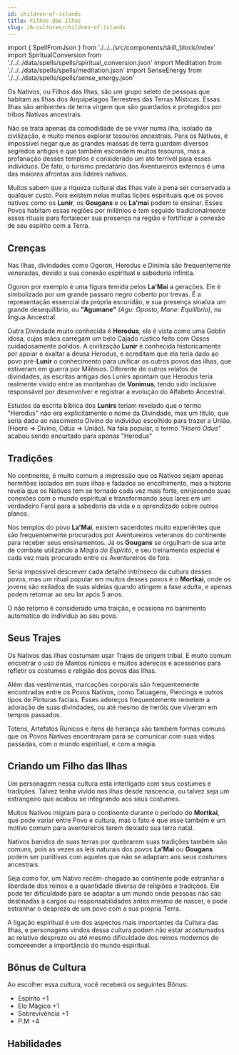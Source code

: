 ```yaml
---
id: children-of-islands
title: Filhos das Ilhas
slug: /6-cultures/children-of-islands
---
```


import { SpellFromJson } from './../../src/components/skill_block/index'
import SpiritualConversion from './../../data/spells/spells/spiritual_conversion.json'
import Meditation from './../../data/spells/spells/meditation.json'
import SenseEnergy from './../../data/spells/spells/sense_energy.json'

Os Nativos, ou Filhos das Ilhas, são um grupo seleto de pessoas que habitam as Ilhas dos Arquipélagos Terrestres das Terras Místicas. Essas Ilhas são ambientes de terra virgem que são guardados e protegidos por tribos Nativas ancestrais.

Não se trata apenas da comodidade de se viver numa ilha, isolado da civilização, e muito menos explorar tesouros ancestrais.
Para os Nativos, é impossível negar que as grandes massas de terra guardam diversos segredos antigos e que também escondem muitos tesouros, mas a profanação desses templos é considerado um ato terrível para esses indivíduos.
De fato, o turismo predatório dos Aventureiros externos é uma das maiores afrontas aos líderes nativos.

Muitos sabem que a riqueza cultural das Ilhas vale a pena ser conservada a qualquer custo. Pois existem nelas muitas lições espirituais que os povos nativos como os **Lunir**, os **Gougans** e os **La'mai** podem te ensinar. Esses Povos habitam essas regiões por milênios e tem seguido tradicionalmente esses rituais para fortalecer sua presença na região e fortificar a conexão de seu espírito com a Terra.

## Crenças

Nas Ilhas, divindades como Ogoron, Herodus e Dinímia são frequentemente veneradas, devido a sua conexão espiritual e sabedoria infinita.

Ogoron por exemplo é uma figura temida pelos **La'Mai** a gerações. Ele é simbolizado por um grande passaro negro coberto por trevas. É a representação essencial da própria escuridão, e sua presença sinaliza um grande desequílibrio, ou **"Agumane"** *(Agu: Oposto, Mane: Equilíbrio)*, na lingua Ancestral.

Outra Divindade muito conhecida é **Herodus**, ela é vista como uma Goblin idosa, cujas mãos carregam um belo Cajado rústico feito com Ossos cuidadosamente polidos.
A civilização **Lunir** é conhecida historicamente por apoiar e exaltar a deusa Herodus, e acreditam que ela teria dado ao povo pré-**Lunir** o conhecimento para unificar os outros povos das ilhas, que estiveram em guerra por Milênios.
Diferente de outros relatos de divindades, as escritas antigas dos Lunirs apontam que Herodus teria realmente vivido entre as montanhas de **Vonimus**, tendo sido inclusive responsável por desenvolver e registrar a evolução do Alfabeto Ancestral.

Estudos da escrita bíblica dos **Lunirs** teriam revelado que o termo "Herodus" não era explicitamente o nome da Divindade, mas um título, que seria dado ao nascimento Divino do indivíduo escolhido para trazer a União. (Hoero => Divino, Odus => União). Na fala popular, o termo *"Hoero Odus"* acabou sendo encurtado para apenas "Herodus"

## Tradições

No continente, é muito comum a impressão que os Nativos sejam apenas hermitões isolados em suas ilhas e fadados ao encolhimento, mas a história revela que os Nativos tem se tornado cada vez mais forte, enrijecendo suas conexões com o mundo espiritual e transformando seus lares em um verdadeiro Farol para a sabedoria da vida e o aprendizado sobre outros planos.

Nos templos do povo **La'Mai**, existem sacerdotes muito experiêntes que são frequentemente procurados por Aventureiros veteranos do continente para receber seus ensinamentos.
Já os **Gougans** se orgulham de sua arte de combate utilizando a *Magia do Espírito*, e seu treinamento especial é cada vez mais procurado entre os Aventureiros de fora.

Seria impossível descrever cada detalhe intrínseco da cultura desses povos, mas um ritual popular em muitos desses povos é o **Mortkai**, onde os jovens são exilados de suas aldeias quando atingem a fase adulta, e apenas podem retornar ao seu lar após 5 anos.

O não retorno é considerado uma traição, e ocasiona no banimento automatico do indivíduo ao seu povo.

## Seus Trajes

Os Nativos das ilhas costumam usar Trajes de origem tribal. É muito comum encontrar o uso de Mantos rúnicos e muitos adereços e acessórios para refletir os costumes e religião dos povos das Ilhas.

Além das vestimentas, marcações corporais são frequentemente encontradas entre os Povos Nativos, como Tatuagens, Piercings e outros tipos de Pinturas faciais.
Esses adereços frequentemente remetem a adoração de suas divindades, ou até mesmo de heróis que viveram em tempos passados.

Totens, Artefatos Rúnicos e itens de herança são também formas comuns que os Povos Nativos encontraram para se comunicar com suas vidas passadas, com o mundo espiritual, e com a magia.

## Criando um Filho das Ilhas

Um personagem nessa cultura está interligado com seus costumes e tradições. Talvez tenha vivido nas ilhas desde nascencia, ou talvez seja um estrangeiro que acabou se integrando aos seus costumes.

Muitos Nativos migram para o continente durante o período do **Mortkai**, que pode variar entre Povo e cultura, mas o fato é que esse também é um motivo comum para aventureiros terem deixado sua terra natal.

Nativos banidos de suas terras por quebrarem suas tradições também são comuns, pois as vezes as leis naturais dos povos **La'Mai** ou **Gougans** podem ser punitivas com aqueles que não se adaptam aos seus costumes ancestrais.

Seja como for, um Nativo recém-chegado ao continente pode estranhar a liberdade dos reinos e a quantidade diversa de religiões e tradições. Ele pode ter dificuldade para se adaptar a um mundo onde pessoas não são destinadas a cargos ou responsabilidades antes mesmo de nascer, e pode estranhar o desprezo de um povo com a sua própria Terra.

A ligação espiritual é um dos aspectos mais importantes da Cultura das Ilhas, e personagens vindos dessa cultura podem não estar acostumados ao relativo desprezo ou até mesmo dificuldade dos reinos modernos de compreender a importância do mundo espiritual.

## Bônus de Cultura

Ao escolher essa cultura, você receberá os seguintes Bônus:

- Espírito +1
- Elo Mágico +1
- Sobrevivência +1
- P.M +4

## Habilidades

<SpellFromJson spellData={SpiritualConversion} />
<SpellFromJson spellData={Meditation} />
<SpellFromJson spellData={SenseEnergy} />
